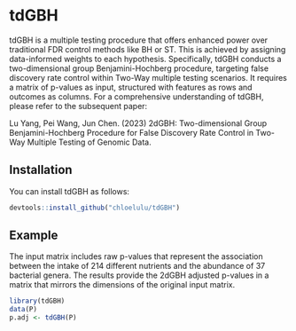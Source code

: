 
<!-- README.md is generated from README.Rmd. Please edit that file -->

# tdGBH

tdGBH is a multiple testing procedure that offers enhanced power over
traditional FDR control methods like BH or ST. This is achieved by
assigning data-informed weights to each hypothesis. Specifically, tdGBH
conducts a two-dimensional group Benjamini-Hochberg procedure, targeting
false discovery rate control within Two-Way multiple testing scenarios.
It requires a matrix of p-values as input, structured with features as
rows and outcomes as columns. For a comprehensive understanding of
tdGBH, please refer to the subsequent paper:

Lu Yang, Pei Wang, Jun Chen. (2023) 2dGBH: Two-dimensional Group Benjamini-Hochberg Procedure for False Discovery Rate Control in Two-Way Multiple Testing of Genomic Data.

## Installation

You can install tdGBH as follows:

``` r
devtools::install_github("chloelulu/tdGBH")
```

## Example

The input matrix includes raw p-values that represent the association
between the intake of 214 different nutrients and the abundance of 37
bacterial genera. The results provide the 2dGBH adjusted p-values in a
matrix that mirrors the dimensions of the original input matrix.

``` r
library(tdGBH)
data(P)
p.adj <- tdGBH(P)
```
